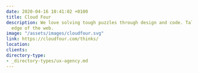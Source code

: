 ```yaml
---
date: 2020-04-16 10:41:02 +0100
title: Cloud Four
description: We love solving tough puzzles through design and code. Tales from the
  edge of the web.
image: "/assets/images/cloudfour.svg"
link: https://cloudfour.com/thinks/
location:
clients:
directory-type: 
- _directory-types/ux-agency.md
---
```

